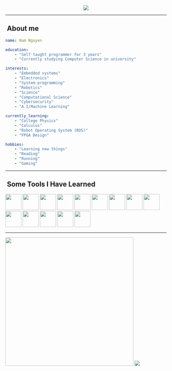 <p align="center">
  <img src="https://capsule-render.vercel.app/api?text=Hello%20There&animation=fadeIn&type=cylinder&color=auto&height=100&fontSize=50&fontAlignY=65&theme=tokyonight"/>
</p>

---

<h2>&nbsp;About me</h2>

```yaml
name: Nam Nguyen

education:
    - "Self-taught programmer for 3 years"
    - "Currently studying Computer Science in university"

interests:
    - "Embedded systems"
    - "Electronics"
    - "System programming"
    - "Robotics"
    - "Science"
    - "Computational Science"
    - "Cybersecurity"
    - "A.I/Machine Learning"

currently_learning:
    - "College Physics"
    - "Calculus"
    - "Robot Operating System (ROS)"
    - "FPGA Design"

hobbies:
    - "Learning new things"
    - "Reading"
    - "Running"
    - "Gaming"
```

---

<h2>&nbsp;Some Tools I Have Learned</h2>
<p align="left">
    <img src="https://cdn.jsdelivr.net/gh/devicons/devicon/icons/c/c-original.svg" width="50" height="50"/>
    <img src="https://cdn.jsdelivr.net/gh/devicons/devicon/icons/cplusplus/cplusplus-original.svg" width="50" height="50"/>
    <img src="https://cdn.jsdelivr.net/gh/devicons/devicon/icons/python/python-original-wordmark.svg" width="50" height="50"/>
    <img src="https://cdn.jsdelivr.net/gh/devicons/devicon/icons/julia/julia-original-wordmark.svg" width="50" height="50"/>
    <img src="https://cdn.jsdelivr.net/gh/devicons/devicon/icons/rust/rust-plain.svg" width="50" height="50"/>
    <img src="https://cdn.jsdelivr.net/gh/devicons/devicon/icons/bash/bash-original.svg" width="50" height="50"/>
    <img src="https://cdn.jsdelivr.net/gh/devicons/devicon/icons/embeddedc/embeddedc-original-wordmark.svg" width="50" height="50"/>
    <img src="https://cdn.jsdelivr.net/gh/devicons/devicon/icons/arduino/arduino-original-wordmark.svg" width="50" height="50"/>
    <img src="https://cdn.jsdelivr.net/gh/devicons/devicon/icons/mysql/mysql-original-wordmark.svg" width="50" height="50"/>
    <img src="https://cdn.jsdelivr.net/gh/devicons/devicon/icons/vscode/vscode-original.svg" width="50" height="50"/>
    <img src="https://cdn.jsdelivr.net/gh/devicons/devicon/icons/vim/vim-original.svg" width="50" height="50"/>
    <img src="https://cdn.jsdelivr.net/gh/devicons/devicon/icons/linux/linux-original.svg" width="50" height="50"/>
    <img src="https://cdn.jsdelivr.net/gh/devicons/devicon/icons/unity/unity-original-wordmark.svg" width="50" height="50"/>
    <img src="https://seeklogo.com/images/N/netwide-assembler-nasm-logo-EC5B1109AC-seeklogo.com.png" width="50" height="50"/>
</p>

---

<a><img src="https://github-readme-stats.vercel.app/api?username=namberino&show_icons=true&include_all_commits=true&theme=rose_pine" width="400"></a>
<a><img src="https://github-readme-stats.vercel.app/api/top-langs/?username=namberino&layout=compact&theme=rose_pine&hide=SciLab,Vim%20Script,Java,C%23,ShaderLab,HLSL,GLSL,HTML,CSS"></a>
